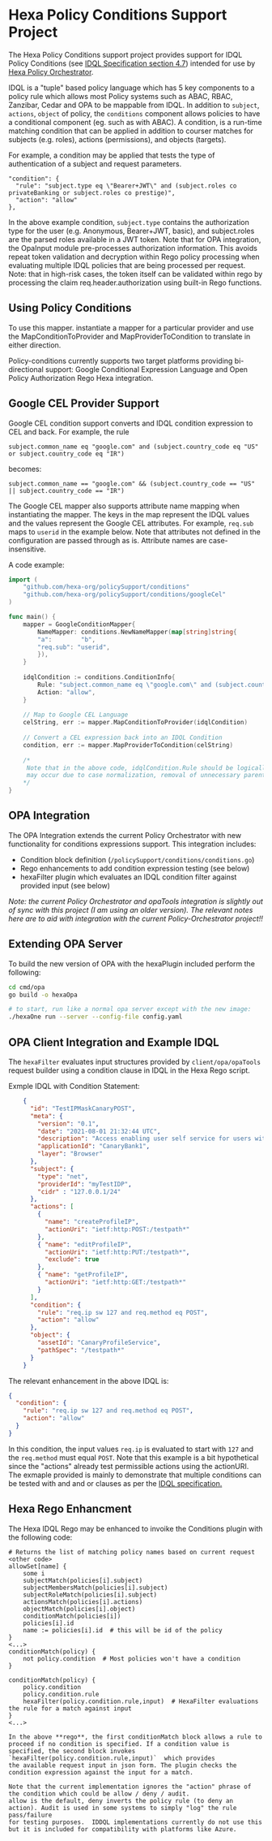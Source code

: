 # Hexa Policy Conditions Support Project

The Hexa Policy Conditions support project provides support for IDQL Policy Conditions (see 
[IDQL Specification section 4.7](https://github.com/hexa-org/policy/blob/main/specs/IDQL-core-specification.md#47-condition)) 
intended for use by [Hexa Policy Orchestrator](https://github.com/hexa-org/policy-orchestrator).

IDQL is a "tuple" based policy language which has 5 key components to a policy rule
which allows most Policy systems such as ABAC, RBAC, Zanzibar, Cedar and OPA to be
mappable from IDQL. In addition to `subject`, `actions`, `object` of policy, the `conditions`
component allows policies to have a conditional component (eg. such as with ABAC). A
condition, is a run-time matching condition that can be applied in addition to courser
matches for subjects (e.g. roles), actions (permissions), and objects (targets).

For example, a condition may be applied that tests the type of authentication of a subject and request parameters.
```
"condition": {
  "rule": "subject.type eq \"Bearer+JWT\" and (subject.roles co privateBanking or subject.roles co prestige)",
  "action": "allow"
},
```
In the above example condition, `subject.type` contains the authorization type for the user (e.g. Anonymous, Bearer+JWT, basic),
and subject.roles are the parsed roles available in a JWT token. Note that for OPA integration, the OpaInput module pre-processes authorization
information. This avoids repeat token validation and decryption within Rego policy processing when evaluating multiple IDQL
policies that are being processed per request.  Note: that in high-risk cases, the token itself can be validated within
rego by processing the claim req.header.authorization using built-in Rego functions.


## Using Policy Conditions

To use this mapper. instantiate a mapper for a particular provider and use the MapConditionToProvider and
MapProviderToCondition to translate in either direction.

Policy-conditions currently supports two target platforms providing bi-directional support: Google Conditional Expression Language
and Open Policy Authorization Rego Hexa integration.


## Google CEL Provider Support
Google CEL condition support converts and IDQL condition expression to CEL and back.  For example, the rule

`subject.common_name eq "google.com" and (subject.country_code eq "US" or subject.country_code eq "IR")`

becomes:

`subject.common_name == "google.com" && (subject.country_code == "US" || subject.country_code == "IR")`

The Google CEL mapper also supports attribute name mapping when instantiating the mapper.  The keys in the map
represent the IDQL values and the values represent the Google CEL attributes. For example, `req.sub` maps to `userid` in the
example below.  Note that attributes not defined in the configuration are passed through as is. Attribute names
are case-insensitive.

A code example:
```go
import (
	"github.com/hexa-org/policySupport/conditions"
    "github.com/hexa-org/policySupport/conditions/googleCel"
)

func main() {
    mapper = GoogleConditionMapper{
        NameMapper: conditions.NewNameMapper(map[string]string{
        "a":        "b",
        "req.sub": "userid",
        }),
    }
	
	idqlCondition := conditions.ConditionInfo{
		Rule: "subject.common_name eq \"google.com\" and (subject.country_code eq \"US\" or subject.country_code eq \"IR\")",
		Action: "allow",
    }
	
	// Map to Google CEL Language
	celString, err := mapper.MapConditionToProvider(idqlCondition)
	
	// Convert a CEL expression back into an IDQL Condition
	condition, err := mapper.MapProviderToCondition(celString)
	
	/*
	 Note that in the above code, idqlCondition.Rule should be logically equivalent to condition.Rule. Some differences
	 may occur due to case normalization, removal of unnecessary parentheses, etc.
	*/
}
```

## OPA Integration

The OPA Integration extends the current Policy Orchestrator with new functionality for conditions expressions
support. This integration includes:
* Condition block definition (`/policySupport/conditions/conditions.go`)
* Rego enhancements to add condition expression testing (see below)
* hexaFilter plugin which evaluates an IDQL condition filter against provided input (see below)

_Note:  the current Policy Orchestrator and opaTools integration is slightly out of sync with this project (I am using an 
older version).  The relevant notes here are to aid with integration with the current Policy-Orchestrator project!!_

## Extending OPA Server
To build the new version of OPA with the hexaPlugin included perform the following:
```bash
cd cmd/opa
go build -o hexaOpa

# to start, run like a normal opa server except with the new image:
./hexaOne run --server --config-file config.yaml
```

## OPA Client Integration and Example IDQL
The `hexaFilter` evaluates input structures provided by `client/opa/opaTools` request builder using
a condition clause in IDQL in the Hexa Rego script.  

Exmple IDQL with Condition Statement:
```json
    {
      "id": "TestIPMaskCanaryPOST",
      "meta": {
        "version": "0.1",
        "date": "2021-08-01 21:32:44 UTC",
        "description": "Access enabling user self service for users with role",
        "applicationId": "CanaryBank1",
        "layer": "Browser"
      },
      "subject": {
        "type": "net",
        "providerId": "myTestIDP",
        "cidr" : "127.0.0.1/24"
      },
      "actions": [
        {
          "name": "createProfileIP",
          "actionUri": "ietf:http:POST:/testpath*"
        },
        { "name": "editProfileIP",
          "actionUri": "ietf:http:PUT:/testpath*",
          "exclude": true
        },
        { "name": "getProfileIP",
          "actionUri": "ietf:http:GET:/testpath*"
        }
      ],
      "condition": {
        "rule": "req.ip sw 127 and req.method eq POST",
        "action": "allow"
      },
      "object": {
        "assetId": "CanaryProfileService",
        "pathSpec": "/testpath*"
      }
    }
```

The relevant enhancement in the above IDQL is:
```json
{
  "condition": {
    "rule": "req.ip sw 127 and req.method eq POST",
    "action": "allow"
  }
}
```
In this condition, the input values `req.ip` is evaluated to start with `127` and the `req.method` must equal `POST`.
Note that this example is a bit hypothetical since the "actions" already test permissible actions using the actionURI. The exmaple
provided is mainly to demonstrate that multiple conditions can be tested with and and or clauses as per the 
[IDQL specification.](https://github.com/hexa-org/policy/blob/main/specs/IDQL-core-specification.md)

## Hexa Rego Enhancment
The Hexa IDQL Rego may be enhanced to invoike the Conditions plugin with the following code:
```rego
# Returns the list of matching policy names based on current request
<other code>
allowSet[name] {
    some i
    subjectMatch(policies[i].subject)
    subjectMembersMatch(policies[i].subject)
    subjectRoleMatch(policies[i].subject)
    actionsMatch(policies[i].actions)
    objectMatch(policies[i].object)
    conditionMatch(policies[i])
    policies[i].id
    name := policies[i].id  # this will be id of the policy
}
<...>
conditionMatch(policy) {
    not policy.condition  # Most policies won't have a condition
}

conditionMatch(policy) {
    policy.condition
    policy.condition.rule
    hexaFilter(policy.condition.rule,input)  # HexaFilter evaluations the rule for a match against input
}
<...>

In the above **rego**, the first conditionMatch block allows a rule to proceed if no condition is specified. If a condition value is 
specified, the second block invokes `hexaFilter(policy.condition.rule,input)`  which provides
the available request input in json form. The plugin checks the condition expression against the input for a match.

Note that the current implementation ignores the "action" phrase of the condition which could be allow / deny / audit.  
allow is the default, deny inverts the policy rule (to deny an action). Audit is used in some systems to simply "log" the rule pass/failure
for testing purposes.  IDDQL implementations currently do not use this but it is included for compatibility with platforms like Azure.


